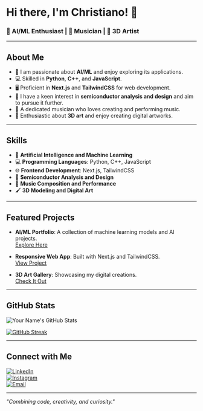 # Hi there, I'm Christiano! 👋

### 🤖 AI/ML Enthusiast | 🎸 Musician | 🎨 3D Artist

---

## About Me
- 🌟 I am passionate about **AI/ML** and enjoy exploring its applications.
- 💻 Skilled in **Python**, **C++**, and **JavaScript**.
- 🖥️ Proficient in **Next.js** and **TailwindCSS** for web development.
- 🔬 I have a keen interest in **semiconductor analysis and design** and aim to pursue it further.
- 🎵 A dedicated musician who loves creating and performing music.
- 🎨 Enthusiastic about **3D art** and enjoy creating digital artworks.

---

## Skills
- 🧠 **Artificial Intelligence and Machine Learning**
- 💻 **Programming Languages**: Python, C++, JavaScript
- 🌐 **Frontend Development**: Next.js, TailwindCSS
- 🔬 **Semiconductor Analysis and Design**
- 🎼 **Music Composition and Performance**
- 🖌️ **3D Modeling and Digital Art**

---

## Featured Projects
- **AI/ML Portfolio**: A collection of machine learning models and AI projects.  
  [Explore Here](#)

- **Responsive Web App**: Built with Next.js and TailwindCSS.  
  [View Project](#)

- **3D Art Gallery**: Showcasing my digital creations.  
  [Check It Out](#)

---

## GitHub Stats
![Your Name's GitHub Stats](https://github-readme-stats.vercel.app/api?username=yourusername&show_icons=true&theme=radical)

[![GitHub Streak](https://streak-stats.demolab.com?user=yourusername&theme=radical)](https://git.io/streak-stats)

---

## Connect with Me
[![LinkedIn](https://img.shields.io/badge/-LinkedIn-blue?style=flat-square&logo=linkedin&logoColor=white)](#)  
[![Instagram](https://img.shields.io/badge/-Instagram-E4405F?style=flat-square&logo=instagram&logoColor=white)](#)  
[![Email](https://img.shields.io/badge/-Email-c14438?style=flat-square&logo=Gmail&logoColor=white)](mailto:youremail@example.com)

---

_"Combining code, creativity, and curiosity."_

